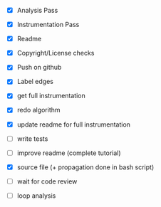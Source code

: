 - [x] Analysis Pass
- [x] Instrumentation Pass
- [x] Readme
- [x] Copyright/License checks
- [x] Push on github
- [x] Label edges
- [x] get full instrumentation
- [x] redo algorithm
- [x] update readme for full instrumentation
- [ ] write tests
- [ ] improve readme (complete tutorial)
- [x] source file (+ propagation done in bash script)
- [ ] wait for code review

- [ ] loop analysis